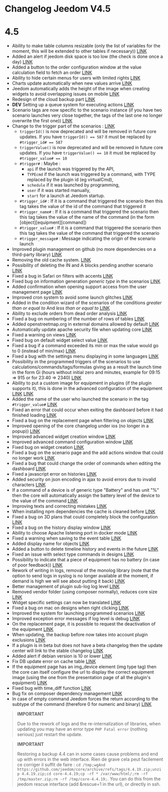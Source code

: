# Changelog Jeedom V4.5

# 4.5

- Ability to make table columns resizable (only the list of variables for the moment, this will be extended to other tables if necessary)) [LINK](https://github.com/jeedom/core/issues/2499)
- Added an alert if jeedom disk space is too low (the check is done once a day) [LINK](https://github.com/jeedom/core/issues/2438)
- Added a button to the order configuration window at the value calculation field to fetch an order [LINK](https://github.com/jeedom/core/issues/2776)
- Ability to hide certain menus for users with limited rights [LINK](https://github.com/jeedom/core/issues/2651)
- Charts update automatically when new values arrive [LINK](https://github.com/jeedom/core/issues/2749)
- Jeedom automatically adds the height of the image when creating widgets to avoid overlapping issues on mobile [LINK](https://github.com/jeedom/core/issues/2539)
- Redesign of the cloud backup part [LINK](https://github.com/jeedom/core/issues/2765)
- **DEV** Setting up a queue system for executing actions [LINK](https://github.com/jeedom/core/issues/2489)
- Scenario tags are now specific to the scenario instance (if you have two scenario launches very close together, the tags of the last one no longer overwrite the first one)) [LINK](https://github.com/jeedom/core/issues/2763)
- Change to the trigger part of the scenarios : [LINK](https://github.com/jeedom/core/issues/2414)
  - ``triggerId()`` is now deprecated and will be removed in future core updates. If you have ``triggerId() == 587`` it must be replaced by ``#trigger_id# == 587``
  - ``triggerValue()`` is now deprecated and will be removed in future core updates. If you have ``triggerValue() == 10`` it must be replaced by ``#trigger_value# == 10``
  - ``#trigger#`` : Maybe :
    - ``api`` if the launch was triggered by the API,
    - ``TYPEcmd`` if the launch was triggered by a command, with TYPE replaced by the plugin id (eg virtualCmd),
    - ``schedule`` if it was launched by programming,
    - ``user`` if it was started manually,
    - ``start`` for a launch at Jeedom startup.
  - ``#trigger_id#`` : If it is a command that triggered the scenario then this tag takes the value of the id of the command that triggered it
  - ``#trigger_name#`` : If it is a command that triggered the scenario then this tag takes the value of the name of the command (in the form [object][equipment][command])
  - ``#trigger_value#`` : If it is a command that triggered the scenario then this tag takes the value of the command that triggered the scenario
  - ``#trigger_message#`` : Message indicating the origin of the scenario launch
- Improved plugin management on github (no more dependencies on a third-party library) [LINK](https://github.com/jeedom/core/issues/2567)
- Removing the old cache system. [LINK](https://github.com/jeedom/core/pull/2799)
- Possibility of deleting the IN and A blocks pending another scenario [LINK](https://github.com/jeedom/core/pull/2379)
- Fixed a bug in Safari on filters with accents [LINK](https://github.com/jeedom/core/pull/2754)
- Fixed bug on information generation *generic type* in the scenarios [LINK](https://github.com/jeedom/core/pull/2806)
- Added confirmation when opening support access from the user management page [LINK](https://github.com/jeedom/core/pull/2809)
- Improved cron system to avoid some launch glitches [LINK](https://github.com/jeedom/core/commit/533d6d4d508ffe5815f7ba6355ec45497df73313)
- Added in the condition wizard of the scenarios of the conditions *greater than or equal to* And *less than or equal to* [LINK](https://github.com/jeedom/core/issues/2810)
- Ability to exclude orders from dead order analysis [LINK](https://github.com/jeedom/core/issues/2812)
- Fixed a bug on numbering of the number of rows of tables [LINK](https://github.com/jeedom/core/commit/0e9e44492e29f7d0842b2c9b3df39d0d98957c83)
- Added openstreetmap.org in external domains allowed by default [LINK](https://github.com/jeedom/core/commit/2d62c64f0bd1958372844f6859ef691f88852422)
- Automatically update apache security file when updating core [LINK](https://github.com/jeedom/core/issues/2815)
- Fixed a warning on views [LINK](https://github.com/jeedom/core/pull/2816)
- Fixed bug on default widget select value [LINK](https://github.com/jeedom/core/pull/2813)
- Fixed a bug if a command exceeded its min or max the value would go to 0 (instead of min/max) [LINK](https://github.com/jeedom/core/issues/2819)
- Fixed a bug with the settings menu displaying in some languages [LINK](https://github.com/jeedom/core/issues/2821)
- Possibility in the programmed triggers of the scenarios to use calculations/commands/tags/formulas giving as a result the launch time in the form Gi (hours without initial zero and minutes, example for 09:15 => 915 or for 23:40 => 2340) [LINK](https://github.com/jeedom/core/pull/2808)
- Ability to put a custom image for equipment in plugins (if the plugin supports it), this is done in the advanced configuration of the equipment [LINK](https://github.com/jeedom/core/pull/2802) [LINK](https://github.com/jeedom/core/pull/2852)
- Added the name of the user who launched the scenario in the tag ``#trigger_value#`` [LINK](https://github.com/jeedom/core/pull/2382)
- Fixed an error that could occur when exiting the dashboard before it had finished loading [LINK](https://github.com/jeedom/core/pull/2827)
- Fixed a bug on the replacement page when filtering on objects [LINK](https://github.com/jeedom/core/issues/2833)
- Improved opening of the core changelog under ios (no longer in a popup)) [LINK](https://github.com/jeedom/core/issues/2835)
- Improved advanced widget creation window [LINK](https://github.com/jeedom/core/pull/2836)
- Improved advanced command configuration window [LINK](https://github.com/jeedom/core/pull/2837)
- Fixed bug on widget creation [LINK](https://github.com/jeedom/core/pull/2838)
- Fixed a bug on the scenario page and the add actions window that could no longer work [LINK](https://github.com/jeedom/core/issues/2839)
- Fixed a bug that could change the order of commands when editing the dashboard [LINK](https://github.com/jeedom/core/issues/2841)
- Fixed a javascript error on histories [LINK](https://github.com/jeedom/core/issues/2840)
- Added security on json encoding in ajax to avoid errors due to invalid characters [LINK](https://github.com/jeedom/core/commit/0784cbf9e409cfc50dd9c3d085c329c7eaba7042)
- If a command of a device is of generic type "Battery" and has unit "%" then the core will automatically assign the battery level of the device to the value of the command [LINK](https://github.com/jeedom/core/issues/2842)
- Improving texts and correcting mistakes [LINK](https://github.com/jeedom/core/pull/2834)
- When installing npm dependencies the cache is cleaned before [LINK](https://github.com/jeedom/core/commit/1a151208e0a66b88ea61dca8d112d20bb045c8d9)
- Fixed a bug on 3D plans that could completely block the configuration [LINK](https://github.com/jeedom/core/pull/2849)
- Fixed a bug on the history display window [LINK](https://github.com/jeedom/core/pull/2850)
- Ability to choose Apache listening port in docker mode [LINK](https://github.com/jeedom/core/pull/2847)
- Fixed a warning when saving to the event table [LINK](https://github.com/jeedom/core/issues/2851)
- Added display name for objects [LINK](https://github.com/jeedom/core/issues/2484)
- Added a button to delete timeline history and events in the future [LINK](https://github.com/jeedom/core/issues/2415)
- Fixed an issue with select type commands in designs [LINK](https://github.com/jeedom/core/issues/2853)
- Possibility to indicate that a piece of equipment has no battery (in case of poor feedback)) [LINK](https://github.com/jeedom/core/issues/2855)
- Rework of writing in logs, removal of the monolog library (note that the option to send logs in syslog is no longer available at the moment, if demand is high we will see about putting it back) [LINK](https://github.com/jeedom/core/pull/2805)
- Better management of plugin sub-log log level [LINK](https://github.com/jeedom/core/issues/2860)
- Removed vendor folder (using composer normally), reduces core size [LINK](https://github.com/jeedom/core/commit/3aa99c503b6b1903e6a07b346ceb4d03ca3c0c42)
- Widget specific settings can now be translated [LINK](https://github.com/jeedom/core/pull/2862)
- Fixed a bug on mac on designs when right clicking [LINK](https://github.com/jeedom/core/issues/2863)
- Improved the system for launching programmed scenarios [LINK](https://github.com/jeedom/core/issues/2875)
- Improved exception error messages if log level is debug [LINK](https://github.com/jeedom/core/issues/2886)
- On the replacement page, it is possible to request the deactivation of the equipment [LINK](https://github.com/jeedom/core/issues/2893)
- When updating, the backup before now takes into account plugin exclusions [LINK](https://github.com/jeedom/core/commit/22aa19b85028b0de6f7d3028ae0424d4f238f7df)
- If a plugin is in beta but does not have a beta changelog then the update center will link to the stable changelog [LINK](https://github.com/jeedom/core/commit/2af7b0a4d8680f68810cf9d07c657c51fe9e40bd)
- Added alert if debian version is 10 or lower [LINK](https://github.com/jeedom/core/issues/2912)
- Fix DB update error on cache table [LINK](https://github.com/jeedom/core/commit/a21f3498195f0003c5ead7cd5e8589f1c77c1c06)
- If the equipment page has an img_device element (img type tag) then the core can itself configure the url to display the correct equipment image (using the one from the presentation page of all the plugin's equipment) [LINK](https://github.com/jeedom/core/commit/07708ba4cbed982af968919dac3e406707867417)
- Fixed bug with time_diff function [LINK](https://github.com/jeedom/core/issues/2915)
- Bug fix on composer dependency management [LINK](https://github.com/jeedom/core/issues/2920)
- In case of empty command Jeedom forces the return according to the subtype of the command (therefore 0 for numeric and binary) [LINK](https://github.com/jeedom/core/commit/442d47246373e4f52b1dde7d1c7fdc9f67ea143e)

>**IMPORTANT**
>
> Due to the rework of logs and the re-internalization of libraries, when updating you may have an error type ``PHP Fatal error`` (nothing serious) just restart the update.

>**IMPORTANT**
>
> Restoring a backup 4.4 can in some cases cause problems and end up with errors in the web interface. Rien de grave cela peut facilement ce corriger il suffit de faire : `cd /tmp;wgAnd https://github.com/jeedom/core/archive/refs/tags/4.4.19.zip;unzip 4.4.19.zip;cd core-4.4.19;cp -rf * /var/www/html/;rm -rf /tmp/master.zip;rm -rf /tmp/core-4.4.19;`. You can do this from the jeedom rescue interface (add &rescue=1 in the url), or directly in ssh.
